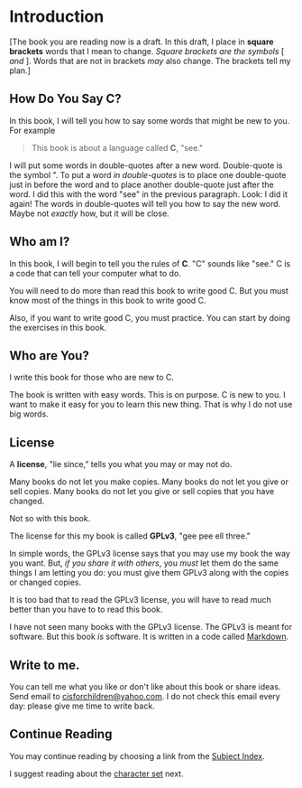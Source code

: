 # Introduction

\[The book you are reading now is a draft.
In this draft, I place in **square brackets** words that I mean to change.
*Square brackets are the symbols* \[ *and* \].
Words that are not in brackets *may* also change.
The brackets tell my plan.\]

How Do You Say C?
-----------------

In this book, I will tell you how to say some words that might be new to you.
For example

> This book is about a language called **C**, "see."

I will put some words in double-quotes after a new word.
Double-quote is the symbol ".
To put a word _in double-quotes_ is
to place one double-quote just in before the word and
to place another double-quote just after the word.
I did this with the word "see" in the previous paragraph.
Look: I did it again!
The words in double-quotes will tell you how to say the new word.
Maybe not _exactly_ how, but it will be close.

## Who am I?

In this book, I will begin to tell you the rules of **C**.
"C" sounds like "see."
C is a code that can tell your computer what to do.

You will need to do more than read this book to write good C.
But you must know most of the things in this book to write good C.

Also, if you want to write good C,
you must practice.
You can start by doing the exercises in this book.

## Who are You?

I write this book for those who are new to C.

The book is written with easy words.
This is on purpose.
C is new to you.
I want to make it easy for you to learn this new thing.
That is why I do not use big words.

## License

A **license**, "lie since," tells you what you may or may not do.

Many books do not let you make copies.
Many books do not let you give or sell copies.
Many books do not let you give or sell copies that you have changed.

Not so with this book.

The license for this my book is called **GPLv3**, "gee pee ell three."

In simple words, the GPLv3 license says that you may use my book the way you want. But, *if you share it with others*, you *must* let them do the same things I am letting you do: you must give them GPLv3 along with the copies or changed copies.

It is too bad that to read the GPLv3 license, you will have to read much better than you have to to read this book.

I have not seen many books with the GPLv3 license. The GPLv3 is meant for software. But this book *is* software. It is written in a code called [Markdown](https://guides.github.com/features/mastering-markdown/).

## Write to me.

You can tell me what you like or don't like about this book or share ideas.
Send email to <cisforchildren@yahoo.com>.
I do not check this email every day: please give me time to write back.

## Continue Reading

You may continue reading by choosing a link from the [Subject Index](../1/0/index.md).

I suggest reading about the [character set](./theCharacterSet.md) next.

